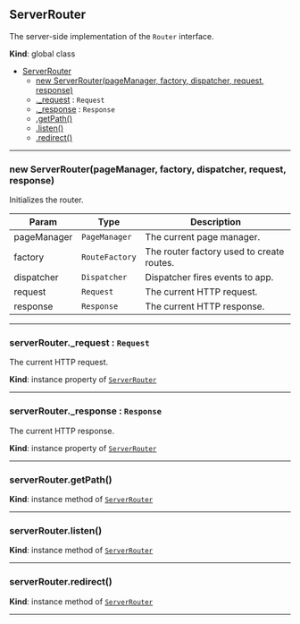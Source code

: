 <a name="ServerRouter"></a>

## ServerRouter
The server-side implementation of the <code>Router</code> interface.

**Kind**: global class  

* [ServerRouter](#ServerRouter)
    * [new ServerRouter(pageManager, factory, dispatcher, request, response)](#new_ServerRouter_new)
    * [._request](#ServerRouter+_request) : <code>Request</code>
    * [._response](#ServerRouter+_response) : <code>Response</code>
    * [.getPath()](#ServerRouter+getPath)
    * [.listen()](#ServerRouter+listen)
    * [.redirect()](#ServerRouter+redirect)


* * *

<a name="new_ServerRouter_new"></a>

### new ServerRouter(pageManager, factory, dispatcher, request, response)
Initializes the router.


| Param | Type | Description |
| --- | --- | --- |
| pageManager | <code>PageManager</code> | The current page manager. |
| factory | <code>RouteFactory</code> | The router factory used to create routes. |
| dispatcher | <code>Dispatcher</code> | Dispatcher fires events to app. |
| request | <code>Request</code> | The current HTTP request. |
| response | <code>Response</code> | The current HTTP response. |


* * *

<a name="ServerRouter+_request"></a>

### serverRouter._request : <code>Request</code>
The current HTTP request.

**Kind**: instance property of [<code>ServerRouter</code>](#ServerRouter)  

* * *

<a name="ServerRouter+_response"></a>

### serverRouter._response : <code>Response</code>
The current HTTP response.

**Kind**: instance property of [<code>ServerRouter</code>](#ServerRouter)  

* * *

<a name="ServerRouter+getPath"></a>

### serverRouter.getPath()
**Kind**: instance method of [<code>ServerRouter</code>](#ServerRouter)  

* * *

<a name="ServerRouter+listen"></a>

### serverRouter.listen()
**Kind**: instance method of [<code>ServerRouter</code>](#ServerRouter)  

* * *

<a name="ServerRouter+redirect"></a>

### serverRouter.redirect()
**Kind**: instance method of [<code>ServerRouter</code>](#ServerRouter)  

* * *

